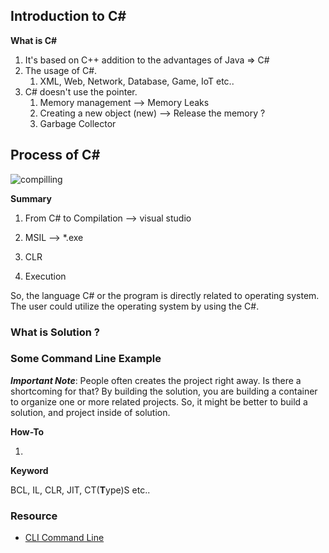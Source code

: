 ## Introduction to C#

**What is C#**

1. It's based on C++ addition to the advantages of Java => C#
2. The usage of C#.
   1. XML, Web, Network, Database, Game, IoT etc.. 
3. C# doesn't use the pointer.
   1. Memory management --> Memory Leaks
   2. Creating a new object (new) --> Release the memory ?
   3. Garbage Collector

## Process of C# 

![compilling](/Users/seunghojang/project/self-study/c#/compilling.png)

**Summary**

1. From C# to Compilation --> visual studio

2. MSIL --> *.exe
3. CLR
4. Execution 

So, the language C# or the program is directly related to operating system. The user could utilize the operating system by using the C#. 

### **What is Solution ?**



### **Some Command Line Example**

***Important Note***: People often creates the project right away. Is there a shortcoming for that? By building the solution, you are building a container to organize one or more related projects. So, it might be better to build a solution, and project inside of solution. 

**How-To**

1. 

**Keyword**

BCL, IL, CLR, JIT, CT(**T**ype)S etc.. 

### **Resource**

* [CLI Command Line](https://docs.microsoft.com/en-us/dotnet/core/tools/)